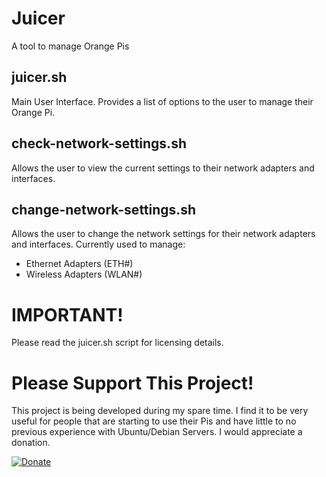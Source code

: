 # Juicer
A tool to manage Orange Pis

## juicer.sh

Main User Interface.  Provides a list of options to the user to manage their Orange Pi.

## check-network-settings.sh

Allows the user to view the current settings to their network adapters and interfaces.

## change-network-settings.sh

Allows the user to change the network settings for their network adapters and interfaces.
Currently used to manage:
  * Ethernet Adapters (ETH#)
  * Wireless Adapters (WLAN#)

# IMPORTANT!

Please read the juicer.sh script for licensing details.

# Please Support This Project!

This project is being developed during my spare time.  I find it to be very useful for people that are starting to use their Pis and have little to no previous experience with Ubuntu/Debian Servers.  I would appreciate a donation.


[![Donate](https://www.paypal.com/en_US/i/scr/pixel.gif)](https://www.paypal.com/cgi-bin/webscr?cmd=_s-xclick&hosted_button_id=WNQLLY89JSPBN)
